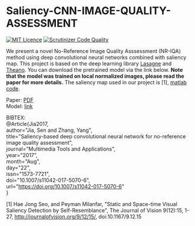 # Saliency-CNN-IMAGE-QUALITY-ASSESSMENT  
  
[![MIT Licence](https://badges.frapsoft.com/os/mit/mit.svg?v=103)](https://opensource.org/licenses/mit-license.php)
[![Scrutinizer Code Quality](https://scrutinizer-ci.com/g/SenJia/Saliency-CNN-Image-Quality-Assessment/badges/quality-score.png?b=master)](https://scrutinizer-ci.com/g/SenJia/Saliency-CNN-Image-Quality-Assessment/?branch=master)  

We present a novel No-Reference Image Quality Asssessment (NR-IQA) method using deep convolutional neural networks combined with saliency map. This project is based on the deep learning library [Lasagne](https://lasagne.readthedocs.io/en/latest/) and [Theano](http://www.deeplearning.net/software/theano/). You can download the pretrained model via the link below. **Note that the model was trained on local normalized images, please read the paper for more details.** The saliency map used in our project is [1], [matlab code](https://users.soe.ucsc.edu/~milanfar/research/rokaf/.html/SaliencyDetection.html).

Paper: [PDF](https://link.springer.com/article/10.1007/s11042-017-5070-6)  
Model: [link](https://drive.google.com/open?id=0B-NkNGhp_DJQNFdwZzBBdjY1dDA)

BIBTEX:  
@Article\{Jia2017,  
author="Jia, Sen and Zhang, Yang",  
title="Saliency-based deep convolutional neural network for no-reference image quality assessment",  
journal="Multimedia Tools and Applications",  
year="2017",  
month="Aug",  
day="22",  
issn="1573-7721",  
doi="10.1007/s11042-017-5070-6",  
url="https://doi.org/10.1007/s11042-017-5070-6"  
\}  

[1] Hae Jong Seo, and Peyman Milanfar, "Static and Space-time Visual Saliency Detection by Self-Resemblance", The Journal of Vision 9(12):15, 1-27, http://journalofvision.org/9/12/15/, doi:10.1167/9.12.15
